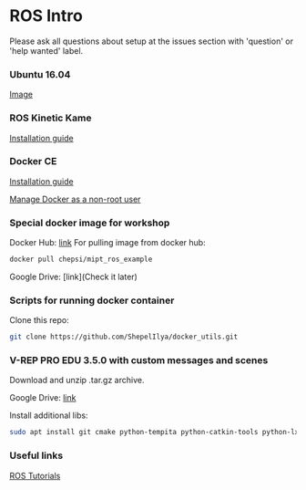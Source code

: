 # ROS Intro

Please ask all questions about setup at the issues section with 'question' or 'help wanted' label.

### Ubuntu 16.04
[Image](http://releases.ubuntu.com/16.04/)

### ROS Kinetic Kame 
[Installation guide](http://wiki.ros.org/kinetic/Installation/Ubuntu)

### Docker CE
[Installation guide](https://docs.docker.com/install/linux/docker-ce/ubuntu/)

[Manage Docker as a non-root user](https://docs.docker.com/install/linux/linux-postinstall/)

### Special docker image for workshop
Docker Hub:   [link](https://hub.docker.com/r/chepsi/mipt_ros_example)
For pulling image from docker hub:
```bash
docker pull chepsi/mipt_ros_example
```

Google Drive: [link](Check it later)

### Scripts for running docker container
Clone this repo:

```bash
git clone https://github.com/ShepelIlya/docker_utils.git
```

### V-REP PRO EDU 3.5.0 with custom messages and scenes
Download and unzip .tar.gz archive.

Google Drive: [link](https://drive.google.com/open?id=1gUgCpGeNuDRZrkZyER7ZpE-dgn-gJqGE)

Install additional libs:

```bash
sudo apt install git cmake python-tempita python-catkin-tools python-lxml default-jre xsltproc libbullet-dev
```

### Useful links
[ROS Tutorials](http://wiki.ros.org/ROS/Tutorials)
